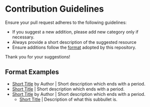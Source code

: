 # Contribution Guidelines

Ensure your pull request adheres to the following guidelines:

 - If you suggest a new addition, please add new category only if necessary.
 - Always provide a short description of the suggested resource
 - Ensure additions follow the [format](#format-examples) adopted by this repository.
 
 Thank you for your suggestions!
 
 ## Format Examples
 - [Short Title](URL) by Author | Short description which ends with a period.
 - [Short Title](URL) | Short description which ends with a period.
 - [Short Title](URL) by Author | Short description which ends with a period.
     - [Short Title](URL) | Description of what this subbullet is.
     
